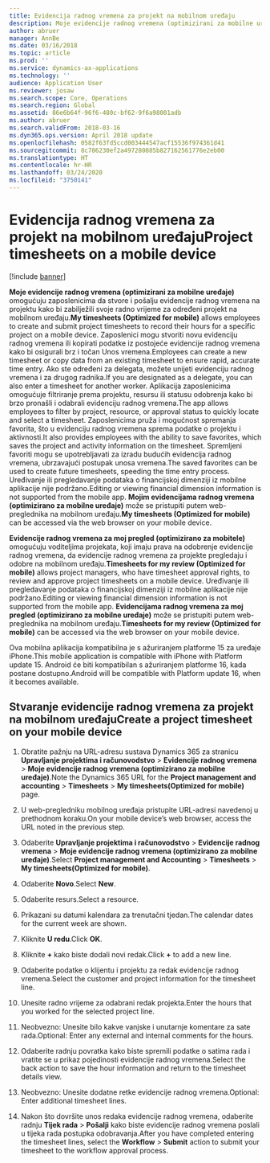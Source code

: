 ```yaml
---
title: Evidencija radnog vremena za projekt na mobilnom uređaju
description: Moje evidencije radnog vremena (optimizirani za mobilne uređaje) omogućuju zaposlenicima da stvore i pošalju evidencije radnog vremena na projektu kako bi zabilježili svoje radno vrijeme za određeni projekt na mobilnom uređaju.
author: abruer
manager: AnnBe
ms.date: 03/16/2018
ms.topic: article
ms.prod: ''
ms.service: dynamics-ax-applications
ms.technology: ''
audience: Application User
ms.reviewer: josaw
ms.search.scope: Core, Operations
ms.search.region: Global
ms.assetid: 86e6b64f-96f6-480c-bf62-9f6a98001adb
ms.author: abruer
ms.search.validFrom: 2018-03-16
ms.dyn365.ops.version: April 2018 update
ms.openlocfilehash: 0582f63fd5ccd003444547acf15536f974361d41
ms.sourcegitcommit: 8c786230ef2a497280885b827162561776e2eb00
ms.translationtype: HT
ms.contentlocale: hr-HR
ms.lasthandoff: 03/24/2020
ms.locfileid: "3750141"
---
```

# <a name="project-timesheets-on-a-mobile-device"></a><span data-ttu-id="ea40b-103">Evidencija radnog vremena za projekt na mobilnom uređaju</span><span class="sxs-lookup"><span data-stu-id="ea40b-103">Project timesheets on a mobile device</span></span>

[!include [banner](../includes/banner.md)]

<span data-ttu-id="ea40b-104">**Moje evidencije radnog vremena (optimizirani za mobilne uređaje)** omogućuju zaposlenicima da stvore i pošalju evidencije radnog vremena na projektu kako bi zabilježili svoje radno vrijeme za određeni projekt na mobilnom uređaju.</span><span class="sxs-lookup"><span data-stu-id="ea40b-104">**My timesheets (Optimized for mobile)** allows employees to create and submit project timesheets to record their hours for a specific project on a mobile device.</span></span> <span data-ttu-id="ea40b-105">Zaposlenici mogu stvoriti novu evidenciju radnog vremena ili kopirati podatke iz postojeće evidencije radnog vremena kako bi osigurali brz i točan Unos vremena.</span><span class="sxs-lookup"><span data-stu-id="ea40b-105">Employees can create a new timesheet or copy data from an existing timesheet to ensure rapid, accurate time entry.</span></span> <span data-ttu-id="ea40b-106">Ako ste određeni za delegata, možete unijeti evidenciju radnog vremena i za drugog radnika.</span><span class="sxs-lookup"><span data-stu-id="ea40b-106">If you are designated as a delegate, you can also enter a timesheet for another worker.</span></span> <span data-ttu-id="ea40b-107">Aplikacija zaposlenicima omogućuje filtriranje prema projektu, resursu ili statusu odobrenja kako bi brzo pronašli i odabrali evidenciju radnog vremena.</span><span class="sxs-lookup"><span data-stu-id="ea40b-107">The app allows employees to filter by project, resource, or approval status to quickly locate and select a timesheet.</span></span> <span data-ttu-id="ea40b-108">Zaposlenicima pruža i mogućnost spremanja favorita, što u evidenciju radnog vremena sprema podatke o projektu i aktivnosti.</span><span class="sxs-lookup"><span data-stu-id="ea40b-108">It also provides employees with the ability to save favorites, which saves the project and activity information on the timesheet.</span></span> <span data-ttu-id="ea40b-109">Spremljeni favoriti mogu se upotrebljavati za izradu budućih evidencija radnog vremena, ubrzavajući postupak unosa vremena.</span><span class="sxs-lookup"><span data-stu-id="ea40b-109">The saved favorites can be used to create future timesheets, speeding the time entry process.</span></span> <span data-ttu-id="ea40b-110">Uređivanje ili pregledavanje podataka o financijskoj dimenziji iz mobilne aplikacije nije podržano.</span><span class="sxs-lookup"><span data-stu-id="ea40b-110">Editing or viewing financial dimension information is not supported from the mobile app.</span></span> <span data-ttu-id="ea40b-111">**Mojim evidencijama radnog vremena (optimizirano za mobilne uređaje)** može se pristupiti putem web-preglednika na mobilnom uređaju.</span><span class="sxs-lookup"><span data-stu-id="ea40b-111">**My timesheets (Optimized for mobile)** can be accessed via the web browser on your mobile device.</span></span>

<span data-ttu-id="ea40b-112">**Evidencije radnog vremena za moj pregled (optimizirano za mobitele)** omogućuju voditeljima projekata, koji imaju prava na odobrenje evidencije radnog vremena, da evidencije radnog vremena za projekte pregledaju i odobre na mobilnom uređaju.</span><span class="sxs-lookup"><span data-stu-id="ea40b-112">**Timesheets for my review (Optimized for mobile)** allows project managers, who have timesheet approval rights, to review and approve project timesheets on a mobile device.</span></span> <span data-ttu-id="ea40b-113">Uređivanje ili pregledavanje podataka o financijskoj dimenziji iz mobilne aplikacije nije podržano.</span><span class="sxs-lookup"><span data-stu-id="ea40b-113">Editing or viewing financial dimension information is not supported from the mobile app.</span></span> <span data-ttu-id="ea40b-114">**Evidencijama radnog vremena za moj pregled (optimizirano za mobilne uređaje)** može se pristupiti putem web-preglednika na mobilnom uređaju.</span><span class="sxs-lookup"><span data-stu-id="ea40b-114">**Timesheets for my review (Optimized for mobile)** can be accessed via the web browser on your mobile device.</span></span>

<span data-ttu-id="ea40b-115">Ova mobilna aplikacija kompatibilna je s ažuriranjem platforme 15 za uređaje iPhone.</span><span class="sxs-lookup"><span data-stu-id="ea40b-115">This mobile application is compatible with iPhone with Platform update 15.</span></span>
<span data-ttu-id="ea40b-116">Android će biti kompatibilan s ažuriranjem platforme 16, kada postane dostupno.</span><span class="sxs-lookup"><span data-stu-id="ea40b-116">Android will be compatible with Platform update 16, when it becomes available.</span></span>

## <a name="create-a-project-timesheet-on-your-mobile-device"></a><span data-ttu-id="ea40b-117">Stvaranje evidencije radnog vremena za projekt na mobilnom uređaju</span><span class="sxs-lookup"><span data-stu-id="ea40b-117">Create a project timesheet on your mobile device</span></span>

1.  <span data-ttu-id="ea40b-118">Obratite pažnju na URL-adresu sustava Dynamics 365 za stranicu **Upravljanje projektima i računovodstvo** \> **Evidencije radnog vremena** \> **Moje evidencije radnog vremena (optimizirano za mobilne uređaje)**.</span><span class="sxs-lookup"><span data-stu-id="ea40b-118">Note the Dynamics 365 URL for the **Project management and accounting** \> **Timesheets** \> **My timesheets(Optimized for mobile)** page.</span></span>

2.  <span data-ttu-id="ea40b-119">U web-pregledniku mobilnog uređaja pristupite URL-adresi navedenoj u prethodnom koraku.</span><span class="sxs-lookup"><span data-stu-id="ea40b-119">On your mobile device’s web browser, access the URL noted in the previous step.</span></span>
 
3.  <span data-ttu-id="ea40b-120">Odaberite **Upravljanje projektima i računovodstvo** \> **Evidencije radnog vremena** \> **Moje evidencije radnog vremena (optimizirano za mobilne uređaje)**.</span><span class="sxs-lookup"><span data-stu-id="ea40b-120">Select **Project management and Accounting** \> **Timesheets** \> **My timesheets(Optimized for mobile)**.</span></span>

4.  <span data-ttu-id="ea40b-121">Odaberite **Novo**.</span><span class="sxs-lookup"><span data-stu-id="ea40b-121">Select **New**.</span></span>

5.  <span data-ttu-id="ea40b-122">Odaberite resurs.</span><span class="sxs-lookup"><span data-stu-id="ea40b-122">Select a resource.</span></span>

6.  <span data-ttu-id="ea40b-123">Prikazani su datumi kalendara za trenutačni tjedan.</span><span class="sxs-lookup"><span data-stu-id="ea40b-123">The calendar dates for the current week are shown.</span></span>

7.  <span data-ttu-id="ea40b-124">Kliknite **U redu**.</span><span class="sxs-lookup"><span data-stu-id="ea40b-124">Click **OK**.</span></span>

8.  <span data-ttu-id="ea40b-125">Kliknite **+** kako biste dodali novi redak.</span><span class="sxs-lookup"><span data-stu-id="ea40b-125">Click **+** to add a new line.</span></span>

9.  <span data-ttu-id="ea40b-126">Odaberite podatke o klijentu i projektu za redak evidencije radnog vremena.</span><span class="sxs-lookup"><span data-stu-id="ea40b-126">Select the customer and project information for the timesheet line.</span></span>

10. <span data-ttu-id="ea40b-127">Unesite radno vrijeme za odabrani redak projekta.</span><span class="sxs-lookup"><span data-stu-id="ea40b-127">Enter the hours that you worked for the selected project line.</span></span>

11. <span data-ttu-id="ea40b-128">Neobvezno: Unesite bilo kakve vanjske i unutarnje komentare za sate rada.</span><span class="sxs-lookup"><span data-stu-id="ea40b-128">Optional: Enter any external and internal comments for the hours.</span></span>

12. <span data-ttu-id="ea40b-129">Odaberite radnju povratka kako biste spremili podatke o satima rada i vratite se u prikaz pojedinosti evidencije radnog vremena.</span><span class="sxs-lookup"><span data-stu-id="ea40b-129">Select the back action to save the hour information and return to the timesheet details view.</span></span>

13. <span data-ttu-id="ea40b-130">Neobvezno: Unesite dodatne retke evidencije radnog vremena.</span><span class="sxs-lookup"><span data-stu-id="ea40b-130">Optional: Enter additional timesheet lines.</span></span>

14. <span data-ttu-id="ea40b-131">Nakon što dovršite unos redaka evidencije radnog vremena, odaberite radnju **Tijek rada** \> **Pošalji** kako biste evidencije radnog vremena poslali u tijeka rada postupka odobravanja.</span><span class="sxs-lookup"><span data-stu-id="ea40b-131">After you have completed entering the timesheet lines, select the **Workflow** \> **Submit** action to submit your timesheet to the workflow approval process.</span></span>
